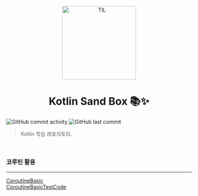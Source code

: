 <div align="center">
    <img src="https://github.com/christopher3810/KotlinSandBox/assets/61622657/2f0d6dc8-6987-4b65-a2d3-fba648cd0e20" alt="TIL" width="200" height="200">
    <h1>Kotlin Sand Box 📚✨</h1>
</div>



![GitHub commit activity](https://img.shields.io/github/commit-activity/m/christopher3810/DomainDrivenDesign?style=for-the-badge) ![GitHub last commit](https://img.shields.io/github/last-commit/christopher3810/DomainDrivenDesign?style=for-the-badge)

> Kotlin 학습 레포지토리.

<br>

### 코루틴 활용
---

[CoroutineBasic](https://github.com/christopher3810/KotlinSandBox/tree/master/src/main/kotlin/smy/mlong/coroutines/basic)\
[CoroutineBasicTestCode](https://github.com/christopher3810/KotlinSandBox/tree/master/src/test/kotlin/smy/mlong/coroutines/basic)
